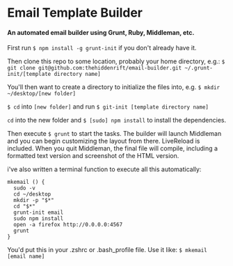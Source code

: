 # Email Template Builder

#### An automated email builder using Grunt, Ruby, Middleman, etc.

First run `$ npm install -g grunt-init` if you don't already have it.

Then clone this repo to some location, probably your home directory, e.g.:
`$ git clone git@github.com:thehiddenrift/email-builder.git ~/.grunt-init/[template directory name]`

You'll then want to create a directory to initialize the files into, e.g. `$ mkdir ~/desktop/[new folder]`

`$ cd` into `[new folder]` and run `$ git-init [template directory name]`

`cd` into the new folder and `$ [sudo] npm install` to install the dependencies.

Then execute `$ grunt` to start the tasks. The builder will launch Middleman and you can begin customizing the layout from there. LiveReload is included. When you quit Middleman, the final file will compile, including a formatted text version and screenshot of the HTML version.

i've also written a terminal function to execute all this automatically:

```shell
mkemail () {
  sudo -v
  cd ~/desktop
  mkdir -p "$*"
  cd "$*"
  grunt-init email
  sudo npm install
  open -a firefox http://0.0.0.0:4567
  grunt
}
```

You'd put this in your .zshrc or .bash_profile file. Use it like: `$ mkemail [email name]`